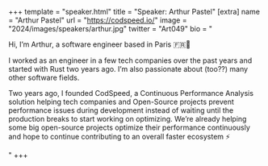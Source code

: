 +++
template = "speaker.html"
title = "Speaker: Arthur Pastel"
[extra]
  name = "Arthur Pastel"
  url = "https://codspeed.io/"
  image = "2024/images/speakers/arthur.jpg"
  twitter = "Art049"
  bio = "<p>Hi, I’m Arthur, a software engineer based in Paris 🇫🇷🥖</p><p>I worked as an engineer in a few tech companies over the past years and started with Rust two years ago. I’m also passionate about (too??) many other software fields.</p><p>Two years ago, I founded CodSpeed, a Continuous Performance Analysis solution helping tech companies and Open-Source projects prevent performance issues during development instead of waiting until the production breaks to start working on optimizing. We’re already helping some big open-source projects optimize their performance continuously and hope to continue contributing to an overall faster ecosystem ⚡️</p>"
+++
